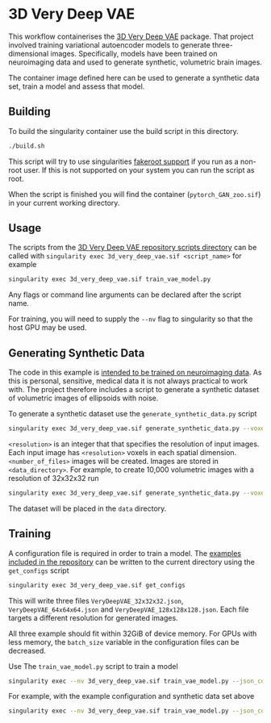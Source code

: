 # 3D Very Deep VAE

This workflow containerises the [3D Very Deep
VAE](https://github.com/high-dimensional/3d_very_deep_vae) package. That project
involved training variational autoencoder models to generate three-dimensional
images. Specifically, models have been trained on neuroimaging data and used to
generate synthetic, volumetric brain images.

The container image defined here can be used to generate a synthetic data set,
train a model and assess that model.

## Building

To build the singularity container use the build script in this directory.

```bash
./build.sh
```

This script will try to use singularities [fakeroot
support](https://sylabs.io/guides/main/user-guide/fakeroot.html) if you run as a
non-root user. If this is not supported on your system you can run the script as
root.

When the script is finished you will find the container (`pytorch_GAN_zoo.sif`)
in your current working directory.

## Usage

The scripts from the [3D Very Deep VAE repository scripts
directory](https://github.com/high-dimensional/3d_very_deep_vae/tree/main/scripts)
can be called with `singularity exec 3d_very_deep_vae.sif <script_name>` for
example

```bash
singularity exec 3d_very_deep_vae.sif train_vae_model.py
```

Any flags or command line arguments can be declared after the script name.

For training, you will need to supply the `--nv` flag to singularity so that
the host GPU may be used.

## Generating Synthetic Data

The code in this example is [intended to be trained on neuroimaging
data](https://github.com/high-dimensional/3d_very_deep_vae#input-data). As this
is personal, sensitive, medical data it is not always practical to work with.
The project therefore includes a script to generate a synthetic dataset of
volumetric images of ellipsoids with noise.

To generate a synthetic dataset use the `generate_synthetic_data.py` script

```bash
singularity exec 3d_very_deep_vae.sif generate_synthetic_data.py --voxels_per_axis <resolution> --number_of_files <number_of_files> --output_directory <data_directory>
```

`<resolution>` is an integer that that specifies the resolution of input images.
Each input image has `<resolution>` voxels in each spatial dimension.
`<number_of_files>` images will be created. Images are stored in
`<data_directory>`. For example, to create 10,000 volumetric images with a
resolution of 32x32x32 run

```bash
singularity exec 3d_very_deep_vae.sif generate_synthetic_data.py --voxels_per_axis 32 --number_of_files 10000 --output_directory ./data
```

The dataset will be placed in the `data` directory.

## Training

A configuration file is required in order to train a model. The [examples
included in the
repository](https://github.com/high-dimensional/3d_very_deep_vae/tree/main/example_configurations)
can be written to the current directory using the `get_configs` script

```bash
singularity exec 3d_very_deep_vae.sif get_configs
```

This will write three files `VeryDeepVAE_32x32x32.json`,
`VeryDeepVAE_64x64x64.json` and  `VeryDeepVAE_128x128x128.json`. Each file
targets a different resolution for generated images.

All three example should fit within 32GiB of device memory. For GPUs with less
memory, the `batch_size` variable in the configuration files can be decreased.

Use The `train_vae_model.py` script to train a model

```bash
singularity exec --nv 3d_very_deep_vae.sif train_vae_model.py --json_config_file <config_file>  --nifti_dir <data_directory> --output_dir <output_directory>
```

For example, with the example configuration and synthetic data set above

```bash
singularity exec --nv 3d_very_deep_vae.sif train_vae_model.py --json_config_file VeryDeepVAE_32x32x32.json --nifti_dir ./data --output_dir ./output
```
